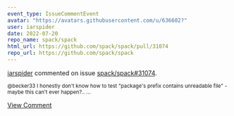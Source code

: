 ```yaml
---
event_type: IssueCommentEvent
avatar: "https://avatars.githubusercontent.com/u/636602?"
user: iarspider
date: 2022-07-20
repo_name: spack/spack
html_url: https://github.com/spack/spack/pull/31074
repo_url: https://github.com/spack/spack
---
```


<a href='https://github.com/iarspider' target='_blank'>iarspider</a> commented on issue <a href='https://github.com/spack/spack/pull/31074' target='_blank'>spack/spack#31074</a>.

<small>@becker33 I honestly don't know how to test "package's prefix contains unreadable file" - maybe this can't ever happen?.. ...</small>

<a href='https://github.com/spack/spack/pull/31074' target='_blank'>View Comment</a>